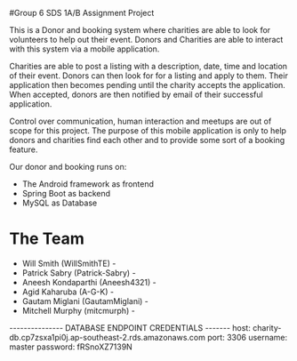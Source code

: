 #Group 6 SDS 1A/B Assignment Project

This is a Donor and booking system where charities are able to look for volunteers to help out their event.
Donors and Charities are able to interact with this system via a mobile application.

Charities are able to post a listing with a description, date, time and location of their event. Donors can then
look for for a listing and apply to them. Their application then becomes pending until the charity accepts the application.
When accepted, donors are then notified by email of their successful application.

Control over communication, human interaction and meetups are out of scope for this project.
The purpose of this mobile application is only to help donors and charities find each other and
to provide some sort of a booking feature.

Our donor and booking runs on:
- The Android framework as frontend
- Spring Boot as backend
- MySQL as Database

# The Team

- Will Smith (WillSmithTE) -
- Patrick Sabry (Patrick-Sabry) -
- Aneesh Kondaparthi (Aneesh4321) -
- Agid Kaharuba (A-G-K) -
- Gautam Miglani (GautamMiglani) -
- Mitchell Murphy (mitcmurph) -


--------------- DATABASE ENDPOINT CREDENTIALS -------
host: charity-db.cp7zsxa1pi0j.ap-southeast-2.rds.amazonaws.com
port: 3306
username: master
password: fRSnoXZ7139N

